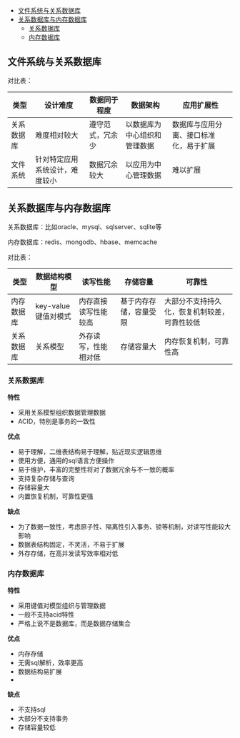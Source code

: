 
<!-- TOC -->

- [文件系统与关系数据库](#文件系统与关系数据库)
- [关系数据库与内存数据库](#关系数据库与内存数据库)
    - [关系数据库](#关系数据库)
    - [内存数据库](#内存数据库)

<!-- /TOC -->
## 文件系统与关系数据库


对比表：

类型|设计难度|数据同于程度|数据架构|应用扩展性
-|-|-|-|-|
关系数据库|难度相对较大|遵守范式，冗余少|以数据库为中心组织和管理数据|数据库与应用分离、接口标准化，易于扩展
文件系统|针对特定应用系统设计，难度较小|数据冗余较大|以应用为中心管理数据|难以扩展


## 关系数据库与内存数据库

关系数据库：比如oracle、mysql、sqlserver、sqlite等

内存数据库：redis、mongodb、hbase、memcache

对比表：

类型|数据结构模型|读写性能|存储容量|可靠性
-|-|-|-|-|
内存数据库|key-value键值对模式|内存直接读写性能较高|基于内存存储，容量受限|大部分不支持持久化，恢复机制较差，可靠性较低
关系数据库|关系模型|外存读写，性能相对低|存储容量大|内存恢复机制，可靠性高



### 关系数据库

**特性**

- 采用关系模型组织数据管理数据
- ACID，特别是事务的一致性

**优点**

- 易于理解，二维表结构易于理解，贴近现实逻辑思维
- 使用方便，通用的sql语言方便操作
- 易于维护，丰富的完整性将对了数据冗余与不一致的概率
- 支持复杂存储与查询
- 存储容量大
- 内置恢复机制，可靠性更强

**缺点**

- 为了数据一致性，考虑原子性、隔离性引入事务、锁等机制，对读写性能较大影响
- 数据表结构固定，不灵活，不易于扩展
- 外存存储，在高并发读写效率相对低


### 内存数据库

**特性**

- 采用键值对模型组织与管理数据
- 一般不支持acid特性
- 严格上说不是数据库，而是数据存储集合

**优点**

- 内存存储
- 无需sql解析，效率更高
- 数据结构易扩展
- 

**缺点**

- 不支持sql
- 大部分不支持事务
- 存储容量较低

